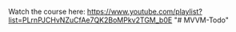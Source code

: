 Watch the course here: https://www.youtube.com/playlist?list=PLrnPJCHvNZuCfAe7QK2BoMPkv2TGM_b0E
"# MVVM-Todo" 

